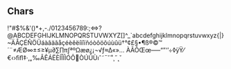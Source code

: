 
## Chars

!"\#$%&'()*+,-./0123456789:;<=>?@ABCDEFGHIJKLMNOPQRSTUVWXYZ[\]^_`abcdefghijklmnopqrstuvwxyz{|}~ÄÅÇÉÑÖÜáàâäãåçéèêëíìîïñóòôöõúùûü†°¢£§•¶ß®©™´¨≠ÆØ∞±≤≥¥µ∂∑∏π∫ªºΩæø¿¡¬√ƒ≈∆«»… ÀÃÕŒœ–—“”‘’÷◊ÿŸ⁄€‹›ﬁﬂ‡·‚„‰ÂÊÁËÈÍÎÏÌÓÔÒÚÛÙıˆ˜¯˘˙˚¸˝˛ˇ

